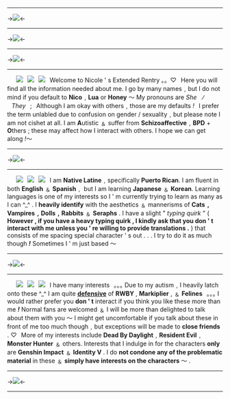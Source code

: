 ***
->![](https://i.postimg.cc/44VHQbG5/03-1.png)<-
***
->![](https://media.discordapp.net/attachments/1094616804535582782/1116068162736246794/Untitled405_20230607111612.png?width=1170&height=655)<-
***
->![](https://cdn.discordapp.com/attachments/924459503657840640/1078320885565501500/Untitled1176_20230223162116.png)<-
***
⠀⠀![](https://i.postimg.cc/02yC0Sfy/2.png)⠀![](https://cdn.discordapp.com/attachments/961487012299436062/961496596707672124/a4af2d5e.png)⠀![](https://i.postimg.cc/9FgY8f8t/1.png)⠀Welcome to Nicole ' s Extended Rentry  。。♡⠀Here you will find all the information needed about me. I go by many names﹐but I do not mind if you default to **Nico**﹐**Lua** or **Honey** 〜 My pronouns are *She⠀ﾉ⠀They*⠀;⠀Although I am okay with others﹐those are my defaults *!*⠀I prefer the term unlabled due to confusion on gender / sexuality﹐but please note I am not cishet at all. I am **A**utistic ﹠ suffer from **Schizoaffective**﹐**BPD** + **O**thers ; these may affect how I interact with others. I hope we can get along *!*〜
***
->![](https://cdn.discordapp.com/attachments/924459503657840640/1078320885565501500/Untitled1176_20230223162116.png)<-
***
⠀⠀![](https://i.postimg.cc/02yC0Sfy/2.png)⠀![](https://i.imgur.com/j2ThiOx.gif)⠀![](https://i.postimg.cc/9FgY8f8t/1.png)⠀I am **Native Latine**﹐specifically **Puerto Rican**. I am fluent in both **English** ﹠ **Spanish**﹐ but I am learning **Japanese** ﹠ **Korean**. Learning languages is one of my interests so I ' m currently trying to learn as many as I can ^\_^ . I **heavily identify** with the aesthetics ﹠ mannerisms of **Cats﹐Vampires﹐Dolls﹐Rabbits** ﹠ **Seraphs** . I have a slight " *typing quirk* " ( **However , if you have a heavy typing quirk , I kindly ask that you don ' t interact with me unless you ' re willing to provide translations .** ) that consists of me spacing special character ' s out . . . I try to do it as much though ***!*** Sometimes I ' m just based 〜
***
->![](https://cdn.discordapp.com/attachments/924459503657840640/1078320885565501500/Untitled1176_20230223162116.png)<-

***
⠀⠀![](https://i.postimg.cc/02yC0Sfy/2.png)⠀![](https://i.imgur.com/X7rNgrR.gif)⠀![](https://i.postimg.cc/9FgY8f8t/1.png)⠀I have many interests⠀｡｡｡ Due to my autism﹐I heavily latch onto these ^\_^ I am quite [**defensive**](https://defensiveinterest.carrd.co/) of **RWBY** , **Markiplier** , ﹠ **Felines**⠀｡｡｡ I would rather prefer you **don ' t** interact if you think you like these more than me ***!***  Normal fans are welcomed ﹠ I will be more than delighted to talk about them with you 〜  I might get uncomfortable if you talk about these in front of me too much though﹐but exceptions will be made to **close friends** . ♡⠀More of my interests include **Dead By Daylight**﹐**Resident Evil**﹐**Monster Hunter** ﹠ others. Interests that I indulge in for the characters **only** are **Genshin Impact** ﹠ **Identity V** . I do **not condone any of the problematic material** in these ﹠ **simply have interests on the characters** 〜 .
***
->![](https://i.postimg.cc/gjVwcds5/04-1.png)<-
***